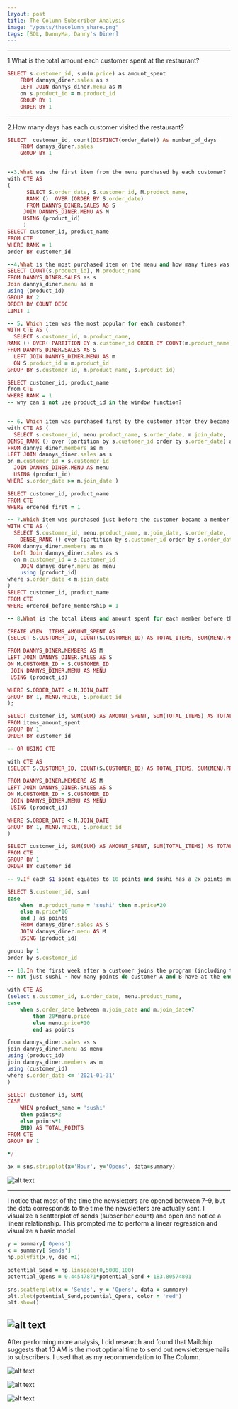```yaml
---
layout: post
title: The Column Subscriber Analysis
image: "/posts/thecolumn_share.png"
tags: [SQL, DannyMa, Danny's Diner]
---
```


---
1.What is the total amount each customer spent at the restaurant?

```ruby
SELECT s.customer_id, sum(m.price) as amount_spent
	FROM dannys_diner.sales as s 
	LEFT JOIN dannys_diner.menu as M 
	on s.product_id = m.product_id
	GROUP BY 1
	ORDER BY 1 

```

---
2.How many days has each customer visited the restaurant?

```ruby
SELECT  customer_id, count(DISTINCT(order_date)) As number_of_days
	FROM dannys_diner.sales
	GROUP BY 1

```

```ruby

--3.What was the first item from the menu purchased by each customer?
with CTE AS 
(
      SELECT S.order_date, S.customer_id, M.product_name,
      RANK ()  OVER (ORDER BY S.order_date) 
      FROM DANNYS_DINER.SALES AS S
     JOIN DANNYS_DINER.MENU AS M
     USING (product_id)
     )
SELECT customer_id, product_name
FROM CTE
WHERE RANK = 1 
order BY customer_id

--4.What is the most purchased item on the menu and how many times was it purchased by all customers?
SELECT COUNT(s.product_id), M.product_name
FROM DANNYS_DINER.SALES as s
Join dannys_diner.menu as m 
using (product_id)
GROUP BY 2
ORDER BY COUNT DESC
LIMIT 1

-- 5. Which item was the most popular for each customer?
WITH CTE AS (
  SELECT s.customer_id, m.product_name,
RANK () OVER( PARTITION BY s.customer_id ORDER BY COUNT(m.product_name) desc)
FROM DANNYS_DINER.SALES AS S
  LEFT JOIN DANNYS_DINER.MENU AS m
  ON S.product_id = m.product_id
GROUP BY s.customer_id, m.product_name, s.product_id)

SELECT customer_id, product_name
from CTE
WHERE RANK = 1
-- why can i not use product_id in the window function? 


-- 6. Which item was purchased first by the customer after they became a member?
with CTE AS (
  SELECT s.customer_id, menu.product_name, s.order_date, m.join_date,
DENSE_RANK () over (partition by s.customer_id order by s.order_date) as ordered_first
FROM dannys_diner.members as m 
LEFT JOIN dannys_diner.sales as s 
on m.customer_id = s.customer_id
  JOIN DANNYS_DINER.MENU AS menu
  USING (product_id)
WHERE s.order_date >= m.join_date )

SELECT customer_id, product_name
FROM CTE
WHERE ordered_first = 1

-- 7.Which item was purchased just before the customer became a member?
WITH CTE AS (
  SELECT S.customer_id, menu.product_name, m.join_date, s.order_date,
	DENSE_RANK () over (partition by s.customer_id order by s.order_date desc) as ordered_before_membership
FROM dannys_diner.members as m
  Left Join dannys_diner.sales as s 
  on m.customer_id = s.customer_id
	JOIN dannys_diner.menu as menu
	using (product_id)
where s.order_date < m.join_date
)
SELECT customer_id, product_name
FROM CTE
WHERE ordered_before_membership = 1 

-- 8.What is the total items and amount spent for each member before they became a member?

CREATE VIEW  ITEMS_AMOUNT_SPENT AS
(SELECT S.CUSTOMER_ID, COUNT(S.CUSTOMER_ID) AS TOTAL_ITEMS, SUM(MENU.PRICE), S.product_id

FROM DANNYS_DINER.MEMBERS AS M 
LEFT JOIN DANNYS_DINER.SALES AS S
ON M.CUSTOMER_ID = S.CUSTOMER_ID
 JOIN DANNYS_DINER.MENU AS MENU
 USING (product_id)

WHERE S.ORDER_DATE < M.JOIN_DATE
GROUP BY 1, MENU.PRICE, S.product_id
);

SELECT customer_id, SUM(SUM) AS AMOUNT_SPENT, SUM(TOTAL_ITEMS) AS TOTAL_ITEMS
FROM items_amount_spent
GROUP BY 1 
ORDER BY customer_id

-- OR USING CTE

with CTE AS 
(SELECT S.CUSTOMER_ID, COUNT(S.CUSTOMER_ID) AS TOTAL_ITEMS, SUM(MENU.PRICE), S.product_id

FROM DANNYS_DINER.MEMBERS AS M 
LEFT JOIN DANNYS_DINER.SALES AS S
ON M.CUSTOMER_ID = S.CUSTOMER_ID
 JOIN DANNYS_DINER.MENU AS MENU
 USING (product_id)

WHERE S.ORDER_DATE < M.JOIN_DATE
GROUP BY 1, MENU.PRICE, S.product_id
)

SELECT customer_id, SUM(SUM) AS AMOUNT_SPENT, SUM(TOTAL_ITEMS) AS TOTAL_ITEMS
FROM CTE
GROUP BY 1
ORDER BY customer_id

-- 9.If each $1 spent equates to 10 points and sushi has a 2x points multiplier - how many points would each customer have?

SELECT S.customer_id, sum(
case 
	when  m.product_name = 'sushi' then m.price*20 
    else m.price*10
    end ) as points
    FROM dannys_diner.sales AS S
    JOIN dannys_diner.menu AS M 
    USING (product_id)

group by 1
order by s.customer_id

-- 10.In the first week after a customer joins the program (including their join date) they earn 2x points on all items, 
-- not just sushi - how many points do customer A and B have at the end of January?

with CTE AS 
(select s.customer_id, s.order_date, menu.product_name,
case 
	when s.order_date between m.join_date and m.join_date+7 
      	then 20*menu.price
    	else menu.price*10
      	end as points

from dannys_diner.sales as s 
join dannys_diner.menu as menu
using (product_id)
join dannys_diner.members as m
using (customer_id)
where s.order_date <= '2021-01-31'
)

SELECT customer_id, SUM(
CASE 
	WHEN product_name = 'sushi' 
    then points*2 
    else points*1
    END) AS TOTAL_POINTS
FROM CTE
GROUP BY 1

*/


```


```ruby
ax = sns.stripplot(x='Hour', y='Opens', data=summary)
```
![alt text](/img/posts/Strip_plot.png "Strip Plot")

---
I notice that most of the time the newsletters are opened between 7-9, but the data corresponds to the time the newsletters are actually sent. I visualize a scatterplot of sends (subscriber count) and open and notice a linear relationship. This prompted me to perform a linear regression and visualize a basic model.

```ruby
y = summary['Opens']
x = summary['Sends']
np.polyfit(x,y, deg =1)

potential_Send = np.linspace(0,5000,100)
potential_Opens = 0.44547871*potential_Send + 183.80574801

sns.scatterplot(x = 'Sends', y = 'Opens', data = summary)
plt.plot(potential_Send,potential_Opens, color = 'red')
plt.show()
```

![alt text](/img/posts/Opens_Regression.png "Opens Linear Regression")
---
After performing more analysis, I did research and found that Mailchip suggests that 10 AM is the most optimal time to send out newsletters/emails to subscribers. I used that as  my recommendation to The Column.

![alt text](/img/posts/Opens_Analysis.jpg "Opens Analysis")

![alt text](/img/posts/Clicks_Analysis.jpg "Clicks Analysis")

![alt text](/img/posts/Lifetime_Column.jpg "Lifetime Performance")

